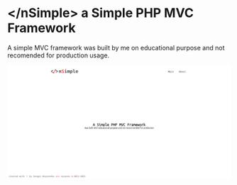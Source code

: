 # &lt;/nSimple&gt; a Simple PHP MVC Framework

A simple MVC framework was built by me on educational purpose and not recomended for production usage.

![screenshot](Screenshot_2023-01-10_at_21.45.47.png)
